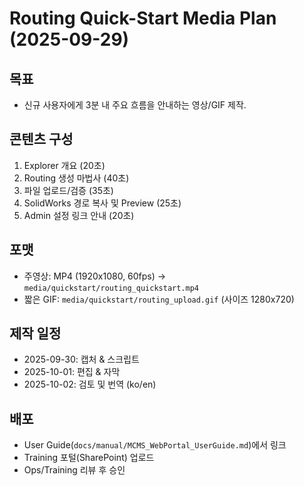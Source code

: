 # Routing Quick-Start Media Plan (2025-09-29)

## 목표
- 신규 사용자에게 3분 내 주요 흐름을 안내하는 영상/GIF 제작.

## 콘텐츠 구성
1. Explorer 개요 (20초)
2. Routing 생성 마법사 (40초)
3. 파일 업로드/검증 (35초)
4. SolidWorks 경로 복사 및 Preview (25초)
5. Admin 설정 링크 안내 (20초)

## 포맷
- 주영상: MP4 (1920x1080, 60fps) → `media/quickstart/routing_quickstart.mp4`
- 짧은 GIF: `media/quickstart/routing_upload.gif` (사이즈 1280x720)

## 제작 일정
- 2025-09-30: 캡처 & 스크립트
- 2025-10-01: 편집 & 자막
- 2025-10-02: 검토 및 번역 (ko/en)

## 배포
- User Guide(`docs/manual/MCMS_WebPortal_UserGuide.md`)에서 링크
- Training 포털(SharePoint) 업로드
- Ops/Training 리뷰 후 승인
